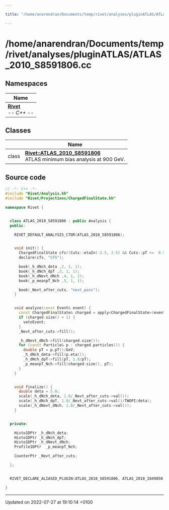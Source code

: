 ```yaml
---

title: "/home/anarendran/Documents/temp/rivet/analyses/pluginATLAS/ATLAS_2010_S8591806.cc"

---
```


# /home/anarendran/Documents/temp/rivet/analyses/pluginATLAS/ATLAS_2010_S8591806.cc



## Namespaces

| Name           |
| -------------- |
| **[Rivet](http://example.org/namespaces/namespacerivet/)** <br>-*- C++ -*-  |

## Classes

|                | Name           |
| -------------- | -------------- |
| class | **[Rivet::ATLAS_2010_S8591806](http://example.org/classes/classrivet_1_1atlas__2010__s8591806/)** <br>ATLAS minimum bias analysis at 900 GeV.  |




## Source code

```cpp
// -*- C++ -*-
#include "Rivet/Analysis.hh"
#include "Rivet/Projections/ChargedFinalState.hh"

namespace Rivet {


  class ATLAS_2010_S8591806 : public Analysis {
  public:

    RIVET_DEFAULT_ANALYSIS_CTOR(ATLAS_2010_S8591806);


    void init() {
      ChargedFinalState cfs((Cuts::etaIn(-2.5, 2.5) && Cuts::pT >=  0.5*GeV));
      declare(cfs, "CFS");

      book(_h_dNch_deta ,2, 1, 1);
      book(_h_dNch_dpT ,3, 1, 1);
      book(_h_dNevt_dNch ,4, 1, 1);
      book(_p_meanpT_Nch ,5, 1, 1);

      book(_Nevt_after_cuts, "nevt_pass");
    }


    void analyze(const Event& event) {
      const ChargedFinalState& charged = apply<ChargedFinalState>(event, "CFS");
      if (charged.size() < 1) {
        vetoEvent;
      }
      _Nevt_after_cuts->fill();

      _h_dNevt_dNch->fill(charged.size());
      for (const Particle& p : charged.particles()) {
        double pT = p.pT()/GeV;
        _h_dNch_deta->fill(p.eta());
        _h_dNch_dpT->fill(pT, 1.0/pT);
        _p_meanpT_Nch->fill(charged.size(), pT);
      }
    }


    void finalize() {
      double deta = 5.0;
      scale(_h_dNch_deta, 1.0/_Nevt_after_cuts->val());
      scale(_h_dNch_dpT, 1.0/_Nevt_after_cuts->val()/TWOPI/deta);
      scale(_h_dNevt_dNch, 1.0/_Nevt_after_cuts->val());
    }


  private:

    Histo1DPtr _h_dNch_deta;
    Histo1DPtr _h_dNch_dpT;
    Histo1DPtr _h_dNevt_dNch;
    Profile1DPtr  _p_meanpT_Nch;

    CounterPtr _Nevt_after_cuts;

  };


  RIVET_DECLARE_ALIASED_PLUGIN(ATLAS_2010_S8591806, ATLAS_2010_I849050);

}
```


-------------------------------

Updated on 2022-07-27 at 19:10:14 +0100
